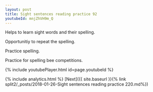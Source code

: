 ```yaml
---
layout: post
title: Sight sentences reading practice 92
youtubeId: mnjZhVH9m_Q
---
```

 
 
Helps to learn sight words and their spelling.

Opportunitiy to repeat the spelling. 

Practice spelling. 
 
Practice for spelling bee competitions. 
 
{% include youtubePlayer.html id=page.youtubeId %}
 
 
{% include analytics.html %} 
[Next]({{ site.baseurl }}{% link  split2/_posts/2018-01-26-Sight sentences reading practice 220.md%})
 
